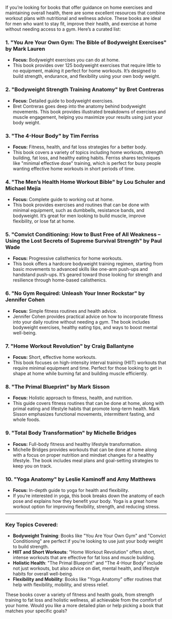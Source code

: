 If you’re looking for books that offer guidance on home exercises and maintaining overall health, there are some excellent resources that combine workout plans with nutritional and wellness advice. These books are ideal for men who want to stay fit, improve their health, and exercise at home without needing access to a gym. Here’s a curated list:

### 1. **"You Are Your Own Gym: The Bible of Bodyweight Exercises" by Mark Lauren**
   - **Focus:** Bodyweight exercises you can do at home.
   - This book provides over 125 bodyweight exercises that require little to no equipment, making it perfect for home workouts. It’s designed to build strength, endurance, and flexibility using your own body weight.

### 2. **"Bodyweight Strength Training Anatomy" by Bret Contreras**
   - **Focus:** Detailed guide to bodyweight exercises.
   - Bret Contreras goes deep into the anatomy behind bodyweight movements. This book provides illustrated breakdowns of exercises and muscle engagement, helping you maximize your results using just your body weight.

### 3. **"The 4-Hour Body" by Tim Ferriss**
   - **Focus:** Fitness, health, and fat loss strategies for a better body.
   - This book covers a variety of topics including home workouts, strength building, fat loss, and healthy eating habits. Ferriss shares techniques like "minimal effective dose" training, which is perfect for busy people wanting effective home workouts in short periods of time.

### 4. **"The Men’s Health Home Workout Bible" by Lou Schuler and Michael Mejia**
   - **Focus:** Complete guide to working out at home.
   - This book provides exercises and routines that can be done with minimal equipment, such as dumbbells, resistance bands, and bodyweight. It’s great for men looking to build muscle, improve flexibility, or lose fat at home.

### 5. **"Convict Conditioning: How to Bust Free of All Weakness – Using the Lost Secrets of Supreme Survival Strength" by Paul Wade**
   - **Focus:** Progressive calisthenics for home workouts.
   - This book offers a hardcore bodyweight training regimen, starting from basic movements to advanced skills like one-arm push-ups and handstand push-ups. It’s geared toward those looking for strength and resilience through home-based calisthenics.

### 6. **"No Gym Required: Unleash Your Inner Rockstar" by Jennifer Cohen**
   - **Focus:** Simple fitness routines and health advice.
   - Jennifer Cohen provides practical advice on how to incorporate fitness into your daily routine without needing a gym. The book includes bodyweight exercises, healthy eating tips, and ways to boost mental well-being.

### 7. **"Home Workout Revolution" by Craig Ballantyne**
   - **Focus:** Short, effective home workouts.
   - This book focuses on high-intensity interval training (HIIT) workouts that require minimal equipment and time. Perfect for those looking to get in shape at home while burning fat and building muscle efficiently.

### 8. **"The Primal Blueprint" by Mark Sisson**
   - **Focus:** Holistic approach to fitness, health, and nutrition.
   - This guide covers fitness routines that can be done at home, along with primal eating and lifestyle habits that promote long-term health. Mark Sisson emphasizes functional movements, intermittent fasting, and whole foods.

### 9. **"Total Body Transformation" by Michelle Bridges**
   - **Focus:** Full-body fitness and healthy lifestyle transformation.
   - Michelle Bridges provides workouts that can be done at home along with a focus on proper nutrition and mindset changes for a healthy lifestyle. The book includes meal plans and goal-setting strategies to keep you on track.

### 10. **"Yoga Anatomy" by Leslie Kaminoff and Amy Matthews**
   - **Focus:** In-depth guide to yoga for health and flexibility.
   - If you’re interested in yoga, this book breaks down the anatomy of each pose and explains how they benefit your body. Yoga is a great home workout option for improving flexibility, strength, and reducing stress.

---

### Key Topics Covered:
- **Bodyweight Training**: Books like "You Are Your Own Gym" and "Convict Conditioning" are perfect if you're looking to use just your body weight to build strength.
- **HIIT and Short Workouts**: "Home Workout Revolution" offers short, intense workouts that are effective for fat loss and muscle building.
- **Holistic Health**: "The Primal Blueprint" and "The 4-Hour Body" include not just workouts, but also advice on diet, mental health, and lifestyle habits for overall well-being.
- **Flexibility and Mobility**: Books like "Yoga Anatomy" offer routines that help with flexibility, mobility, and stress relief.

These books cover a variety of fitness and health goals, from strength training to fat loss and holistic wellness, all achievable from the comfort of your home. Would you like a more detailed plan or help picking a book that matches your specific goals?